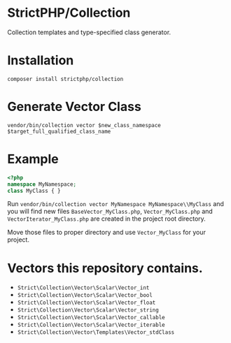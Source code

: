 # StrictPHP/Collection
Collection templates and type-specified class generator.

# Installation
`composer install strictphp/collection`

# Generate Vector Class
`vendor/bin/collection vector $new_class_namespace $target_full_qualified_class_name`

# Example
```php
<?php
namespace MyNamespace;
class MyClass { }
```

Run `vendor/bin/collection vector MyNamespace MyNamespace\\MyClass` and you will find new files `BaseVector_MyClass.php`, `Vector_MyClass.php` and `VectorIterator_MyClass.php` are created in the project root directory.

Move those files to proper directory and use `Vector_MyClass` for your project.

# Vectors this repository contains.
- `Strict\Collection\Vector\Scalar\Vector_int`
- `Strict\Collection\Vector\Scalar\Vector_bool`
- `Strict\Collection\Vector\Scalar\Vector_float`
- `Strict\Collection\Vector\Scalar\Vector_string`
- `Strict\Collection\Vector\Scalar\Vector_callable`
- `Strict\Collection\Vector\Scalar\Vector_iterable`
- `Strict\Collection\Vector\Templates\Vector_stdClass`